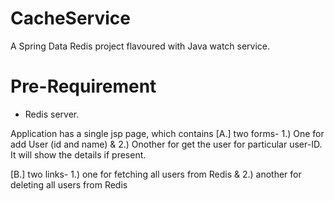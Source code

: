 CacheService
============

A Spring Data Redis project flavoured with Java watch service.

Pre-Requirement
===============
- Redis server.

Application has a single jsp page, which contains 
[A.] two forms-
1.) One for add User (id and name) &
2.)  Onother for get the user for particular user-ID. It will show the details if present.

[B.] two links-
1.) one for fetching all users from Redis &
2.) another for deleting all users from Redis
